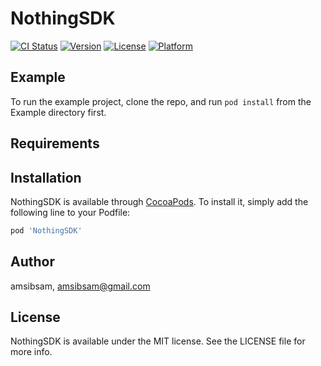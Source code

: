 # NothingSDK

[![CI Status](https://img.shields.io/travis/amsibsam/NothingSDK.svg?style=flat)](https://travis-ci.org/amsibsam/NothingSDK)
[![Version](https://img.shields.io/cocoapods/v/NothingSDK.svg?style=flat)](https://cocoapods.org/pods/NothingSDK)
[![License](https://img.shields.io/cocoapods/l/NothingSDK.svg?style=flat)](https://cocoapods.org/pods/NothingSDK)
[![Platform](https://img.shields.io/cocoapods/p/NothingSDK.svg?style=flat)](https://cocoapods.org/pods/NothingSDK)

## Example

To run the example project, clone the repo, and run `pod install` from the Example directory first.

## Requirements

## Installation

NothingSDK is available through [CocoaPods](https://cocoapods.org). To install
it, simply add the following line to your Podfile:

```ruby
pod 'NothingSDK'
```

## Author

amsibsam, amsibsam@gmail.com

## License

NothingSDK is available under the MIT license. See the LICENSE file for more info.
